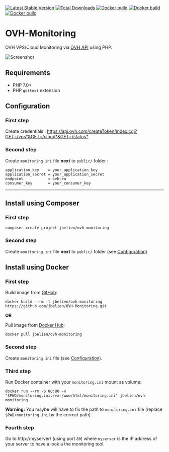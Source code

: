 [![Latest Stable Version](https://poser.pugx.org/jbelien/ovh-monitoring/v/stable)](https://packagist.org/packages/jbelien/ovh-monitoring)
[![Total Downloads](https://poser.pugx.org/jbelien/ovh-monitoring/downloads)](https://packagist.org/packages/jbelien/ovh-monitoring)
[![Docker build](https://img.shields.io/docker/cloud/automated/jbelien/ovh-monitoring.svg)](https://hub.docker.com/r/jbelien/ovh-monitoring/)
[![Docker build](https://img.shields.io/docker/cloud/build/jbelien/ovh-monitoring.svg)](https://hub.docker.com/r/jbelien/ovh-monitoring/)
[![Docker build](https://img.shields.io/docker/pulls/jbelien/ovh-monitoring.svg)](https://hub.docker.com/r/jbelien/ovh-monitoring/)

# OVH-Monitoring

OVH VPS/Cloud Monitoring via [OVH API](https://api.ovh.com/) using PHP.

![Screenshot](https://raw.githubusercontent.com/jbelien/OVH-Monitoring/master/screenshot.png)

## Requirements

- PHP 7.0+
- PHP `gettext` extension

## Configuration

### First step

Create credentials : <https://api.ovh.com/createToken/index.cgi?GET=/vps*&GET=/cloud*&GET=/status*>

### Second step

Create `monitoring.ini` file **next** to `public/` folder :

```
application_key    = your_application_key
application_secret = your_application_secret
endpoint           = ovh-eu
consumer_key       = your_consumer_key
```

-----

## Install using Composer

### First step

```
composer create-project jbelien/ovh-monitoring
```

### Second step

Create `monitoring.ini` file **next** to `public/` folder (see [Configuration](#configuration)).

## Install using Docker

### First step

Build image from [GitHub](https://github.com/jbelien/OVH-Monitoring):
```
docker build --rm -t jbelien/ovh-monitoring https://github.com/jbelien/OVH-Monitoring.git
```

**OR**

Pull image from [Docker Hub](https://hub.docker.com/r/jbelien/ovh-monitoring/):
```
docker pull jbelien/ovh-monitoring
```

### Second step

Create `monitoring.ini` file (see [Configuration](#configuration)).

### Third step

Run Docker container with your `monitoring.ini` mount as volume:

```
docker run --rm -p 80:80 -v "$PWD/monitoring.ini:/var/www/html/monitoring.ini" jbelien/ovh-monitoring
```

**Warning:** You maybe will have to fix the path to `monitoring.ini` file (replace `$PWD/monitoring.ini` by the correct path).

### Fourth step

Go to http://myserver/ (using port `80`) where `myserver` is the IP address of your server to have a look a the monitoring tool.
